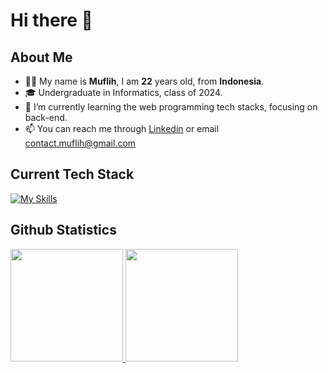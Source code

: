 # Hi there 👋

## About Me

- 🙋‍♂️ My name is **Muflih**, I am **22** years old, from **Indonesia**.
- 🎓️ Undergraduate in Informatics, class of 2024.
- 🌱 I’m currently learning the web programming tech stacks, focusing on back-end.
- 📫 You can reach me through [Linkedin](https://www.linkedin.com/in/muflihabdurrafi) or email contact.muflih@gmail.com

## Current Tech Stack
[![My Skills](https://skillicons.dev/icons?i=python,typescript,golang,react,nextjs,nodejs,express,docker,postman,git,vscode,linux,postgresql,mysql&perline=9)](https://skillicons.dev)

## Github Statistics
<p align="left">
<a href="https://github.com/muflihabdurrafi">
   <img height="180em" src="https://github-readme-stats.vercel.app/api?username=muflihabdurrafi&show_icons=true&theme=dark&hide_border=true&rank_icon=github&count_private=true&include_all_commits=true"/>
   <img height="180em" src="https://github-readme-stats.vercel.app/api/top-langs/?username=muflihabdurrafi&layout=compact&theme=dark&hide_border=true&bold_text=true"/>
</a>
</p>
